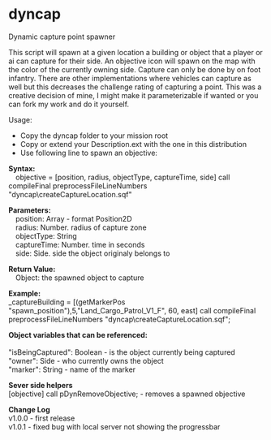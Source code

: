 # dyncap
Dynamic capture point spawner

This script will spawn at a given location a building or object that a player or ai can capture for their side.  An objective icon will spawn on the map with the color of the currently owning side.  Capture can only be done by on foot infantry.  There are other implementations where vehicles can capture as well but this decreases the challenge rating of capturing a point.  This was a creative decision of mine, I might make it parameterizable if wanted or you can fork my work and do it yourself.

Usage:

- Copy the dyncap folder to your mission root
- Copy or extend your Description.ext with the one in this distribution
- Use following line to spawn an objective:
<p>
<b>Syntax:</b><br>
    &emsp;objective = [position, radius, objectType, captureTime, side] call compileFinal preprocessFileLineNumbers "dyncap\createCaptureLocation.sqf"<p>
<b>Parameters:</b><br>
    &emsp;position: Array - format Position2D<br>
    &emsp;radius: Number. radius of capture zone<br>
    &emsp;objectType: String<br>
    &emsp;captureTime: Number. time in seconds<br>
    &emsp;side: Side. side the object originaly belongs to<p>
<b>Return Value:</b><br>
    &emsp;Object: the spawned object to capture<p>
<b>Example:</b><br>
_captureBuilding = [(getMarkerPos "spawn_position"),5,"Land_Cargo_Patrol_V1_F", 60, east] call compileFinal preprocessFileLineNumbers "dyncap\createCaptureLocation.sqf";
<p>
<b>Object variables that can be referenced:</b><br>
<br>
"isBeingCaptured": Boolean - is the object currently being captured<br>
"owner": Side - who currently owns the object<br>
"marker": String - name of the marker<p>
<b>Sever side helpers</b><br>
[objective] call pDynRemoveObjective; - removes a spawned objective
<p>
<b>Change Log</b>
<br>v1.0.0
- first release
<br>v1.0.1
- fixed bug with local server not showing the progressbar
